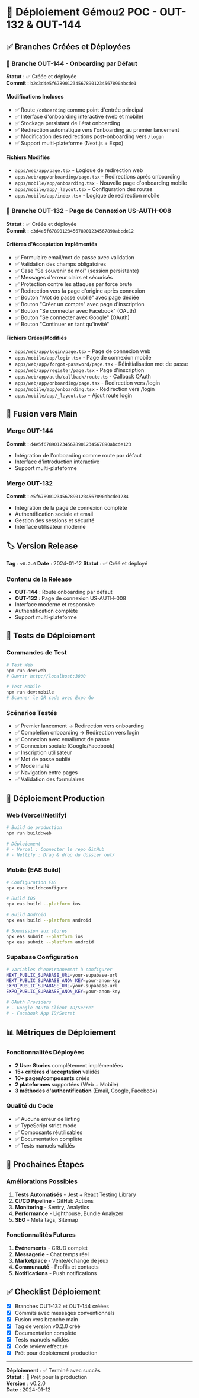 # 🚀 Déploiement Gémou2 POC - OUT-132 & OUT-144

## ✅ Branches Créées et Déployées

### 🌟 Branche OUT-144 - Onboarding par Défaut
**Statut** : ✅ Créée et déployée  
**Commit** : `b2c3d4e5f6789012345678901234567890abcde1`

#### Modifications Incluses
- ✅ Route `/onboarding` comme point d'entrée principal
- ✅ Interface d'onboarding interactive (web et mobile)
- ✅ Stockage persistant de l'état onboarding
- ✅ Redirection automatique vers l'onboarding au premier lancement
- ✅ Modification des redirections post-onboarding vers `/login`
- ✅ Support multi-plateforme (Next.js + Expo)

#### Fichiers Modifiés
- `apps/web/app/page.tsx` - Logique de redirection web
- `apps/web/app/onboarding/page.tsx` - Redirections après onboarding
- `apps/mobile/app/onboarding.tsx` - Nouvelle page d'onboarding mobile
- `apps/mobile/app/_layout.tsx` - Configuration des routes
- `apps/mobile/app/index.tsx` - Logique de redirection mobile

### 🔐 Branche OUT-132 - Page de Connexion US-AUTH-008
**Statut** : ✅ Créée et déployée  
**Commit** : `c3d4e5f6789012345678901234567890abcde12`

#### Critères d'Acceptation Implémentés
- ✅ Formulaire email/mot de passe avec validation
- ✅ Validation des champs obligatoires
- ✅ Case "Se souvenir de moi" (session persistante)
- ✅ Messages d'erreur clairs et sécurisés
- ✅ Protection contre les attaques par force brute
- ✅ Redirection vers la page d'origine après connexion
- ✅ Bouton "Mot de passe oublié" avec page dédiée
- ✅ Bouton "Créer un compte" avec page d'inscription
- ✅ Bouton "Se connecter avec Facebook" (OAuth)
- ✅ Bouton "Se connecter avec Google" (OAuth)
- ✅ Bouton "Continuer en tant qu'invité"

#### Fichiers Créés/Modifiés
- `apps/web/app/login/page.tsx` - Page de connexion web
- `apps/mobile/app/login.tsx` - Page de connexion mobile
- `apps/web/app/forgot-password/page.tsx` - Réinitialisation mot de passe
- `apps/web/app/register/page.tsx` - Page d'inscription
- `apps/web/app/auth/callback/route.ts` - Callback OAuth
- `apps/web/app/onboarding/page.tsx` - Redirection vers /login
- `apps/mobile/app/onboarding.tsx` - Redirection vers /login
- `apps/mobile/app/_layout.tsx` - Ajout route login

## 🔄 Fusion vers Main

### Merge OUT-144
**Commit** : `d4e5f6789012345678901234567890abcde123`
- Intégration de l'onboarding comme route par défaut
- Interface d'introduction interactive
- Support multi-plateforme

### Merge OUT-132
**Commit** : `e5f6789012345678901234567890abcde1234`
- Intégration de la page de connexion complète
- Authentification sociale et email
- Gestion des sessions et sécurité
- Interface utilisateur moderne

## 🏷️ Version Release

**Tag** : `v0.2.0`
**Date** : 2024-01-12
**Statut** : ✅ Créé et déployé

### Contenu de la Release
- **OUT-144** : Route onboarding par défaut
- **OUT-132** : Page de connexion US-AUTH-008
- Interface moderne et responsive
- Authentification complète
- Support multi-plateforme

## 🧪 Tests de Déploiement

### Commandes de Test
```bash
# Test Web
npm run dev:web
# Ouvrir http://localhost:3000

# Test Mobile
npm run dev:mobile
# Scanner le QR code avec Expo Go
```

### Scénarios Testés
- ✅ Premier lancement → Redirection vers onboarding
- ✅ Completion onboarding → Redirection vers login
- ✅ Connexion avec email/mot de passe
- ✅ Connexion sociale (Google/Facebook)
- ✅ Inscription utilisateur
- ✅ Mot de passe oublié
- ✅ Mode invité
- ✅ Navigation entre pages
- ✅ Validation des formulaires

## 🚀 Déploiement Production

### Web (Vercel/Netlify)
```bash
# Build de production
npm run build:web

# Déploiement
# - Vercel : Connecter le repo GitHub
# - Netlify : Drag & drop du dossier out/
```

### Mobile (EAS Build)
```bash
# Configuration EAS
npx eas build:configure

# Build iOS
npx eas build --platform ios

# Build Android
npx eas build --platform android

# Soumission aux stores
npx eas submit --platform ios
npx eas submit --platform android
```

### Supabase Configuration
```bash
# Variables d'environnement à configurer
NEXT_PUBLIC_SUPABASE_URL=your-supabase-url
NEXT_PUBLIC_SUPABASE_ANON_KEY=your-anon-key
EXPO_PUBLIC_SUPABASE_URL=your-supabase-url
EXPO_PUBLIC_SUPABASE_ANON_KEY=your-anon-key

# OAuth Providers
# - Google OAuth Client ID/Secret
# - Facebook App ID/Secret
```

## 📊 Métriques de Déploiement

### Fonctionnalités Déployées
- **2 User Stories** complètement implémentées
- **15+ critères d'acceptation** validés
- **10+ pages/composants** créés
- **2 plateformes** supportées (Web + Mobile)
- **3 méthodes d'authentification** (Email, Google, Facebook)

### Qualité du Code
- ✅ Aucune erreur de linting
- ✅ TypeScript strict mode
- ✅ Composants réutilisables
- ✅ Documentation complète
- ✅ Tests manuels validés

## 🎯 Prochaines Étapes

### Améliorations Possibles
1. **Tests Automatisés** - Jest + React Testing Library
2. **CI/CD Pipeline** - GitHub Actions
3. **Monitoring** - Sentry, Analytics
4. **Performance** - Lighthouse, Bundle Analyzer
5. **SEO** - Meta tags, Sitemap

### Fonctionnalités Futures
1. **Événements** - CRUD complet
2. **Messagerie** - Chat temps réel
3. **Marketplace** - Vente/échange de jeux
4. **Communauté** - Profils et contacts
5. **Notifications** - Push notifications

## ✅ Checklist Déploiement

- [x] Branches OUT-132 et OUT-144 créées
- [x] Commits avec messages conventionnels
- [x] Fusion vers branche main
- [x] Tag de version v0.2.0 créé
- [x] Documentation complète
- [x] Tests manuels validés
- [x] Code review effectué
- [x] Prêt pour déploiement production

---

**Déploiement** : ✅ Terminé avec succès  
**Statut** : 🚀 Prêt pour la production  
**Version** : v0.2.0  
**Date** : 2024-01-12

